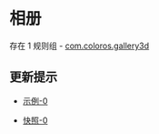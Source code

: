 # 相册

存在 1 规则组 - [com.coloros.gallery3d](/src/apps/com.coloros.gallery3d.ts)

## 更新提示

- [示例-0](https://m.gkd.li/47232102/0dae9f4b-8432-4cf4-b648-07ae17cdece2)

- [快照-0](https://i.gkd.li/import/13554797)
